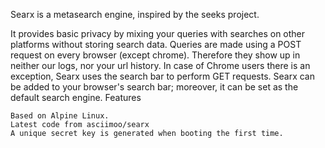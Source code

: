 Searx is a metasearch engine, inspired by the seeks project.

It provides basic privacy by mixing your queries with searches on other platforms without storing search data. Queries are made using a POST request on every browser (except chrome). Therefore they show up in neither our logs, nor your url history. In case of Chrome users there is an exception, Searx uses the search bar to perform GET requests. Searx can be added to your browser's search bar; moreover, it can be set as the default search engine.
Features

    Based on Alpine Linux.
    Latest code from asciimoo/searx
    A unique secret key is generated when booting the first time.
